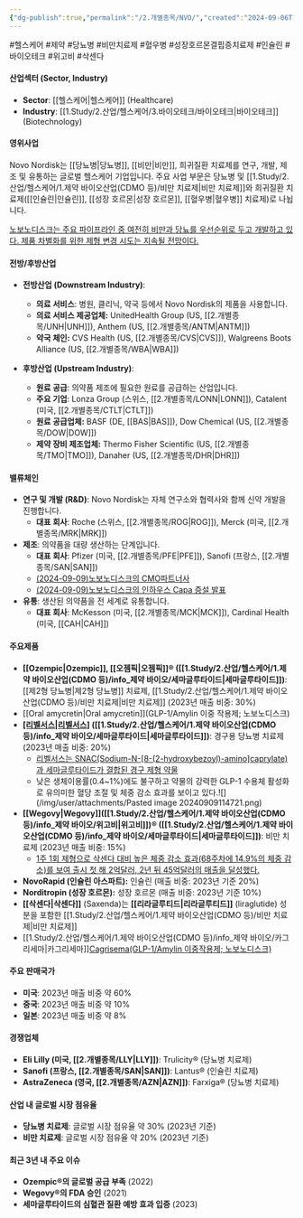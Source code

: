 ```yaml
---
{"dg-publish":true,"permalink":"/2.개별종목/NVO/","created":"2024-09-06T15:11:39.029+09:00","updated":"2025-07-29T21:37:05.000+09:00"}
---
```


#헬스케어 #제약 #당뇨병 #비만치료제 #혈우병
#성장호르몬결핍증치료제 #인슐린 #바이오테크 #위고비 #삭센다 

#### 산업섹터 (Sector, Industry)

- **Sector**: [[헬스케어\|헬스케어]] (Healthcare)
- **Industry**: [[1.Study/2.산업/헬스케어/3.바이오테크/바이오테크\|바이오테크]] (Biotechnology)

#### 영위사업

Novo Nordisk는 [[당뇨병\|당뇨병]], [[비만\|비만]], 희귀질환 치료제를 연구, 개발, 제조 및 유통하는 글로벌 헬스케어 기업입니다. 주요 사업 부문은 당뇨병 및 [[1.Study/2.산업/헬스케어/1.제약 바이오산업(CDMO 등)/비만 치료제\|비만 치료제]]와 희귀질환 치료제([[인슐린\|인슐린]], [[성장 호르몬\|성장 호르몬]], [[혈우병\|혈우병]] 치료제)로 나뉩니다.

[노보노디스크는 주요 파이프라인 중 여전히 비만과 당뇨를 우선순위로 두고 개발하고 있다. 제품 차별화를 위한 제형 변경 시도는 지속될 전망이다.](9.9_모두가%20기다린%20마법의%20약.pdf#page=48&selection=188,1,227,1&color=yellow)

#### 전방/후방산업

- **전방산업 (Downstream Industry)**:
    
    - **의료 서비스**: 병원, 클리닉, 약국 등에서 Novo Nordisk의 제품을 사용합니다.
	- **의료 서비스 제공업체:** UnitedHealth Group (US, [[2.개별종목/UNH\|UNH]]), Anthem (US, [[2.개별종목/ANTM\|ANTM]])
	- **약국 체인:** CVS Health (US, [[2.개별종목/CVS\|CVS]]), Walgreens Boots Alliance (US, [[2.개별종목/WBA\|WBA]])

- **후방산업 (Upstream Industry)**:
    
    - **원료 공급**: 의약품 제조에 필요한 원료를 공급하는 산업입니다.
    - **주요 기업**: Lonza Group (스위스, [[2.개별종목/LONN\|LONN]]), Catalent (미국, [[2.개별종목/CTLT\|CTLT]])
	- **원료 공급업체:** BASF (DE, [[BAS\|BAS]]), Dow Chemical (US, [[2.개별종목/DOW\|DOW]])
	- **제약 장비 제조업체:** Thermo Fisher Scientific (US, [[2.개별종목/TMO\|TMO]]), Danaher (US, [[2.개별종목/DHR\|DHR]])

#### 밸류체인

- **연구 및 개발 (R&D)**: Novo Nordisk는 자체 연구소와 협력사와 함께 신약 개발을 진행합니다.
    - **대표 회사**: Roche (스위스, [[2.개별종목/ROG\|ROG]]), Merck (미국, [[2.개별종목/MRK\|MRK]])
- **제조**: 의약품을 대량 생산하는 단계입니다.
    - **대표 회사**: Pfizer (미국, [[2.개별종목/PFE\|PFE]]), Sanofi (프랑스, [[2.개별종목/SAN\|SAN]])
    - [(2024-09-09)노보노디스크의 CMO파트너사](9.9_모두가%20기다린%20마법의%20약.pdf#page=23&selection=280,0,283,4&color=yellow)
    - [(2024-09-09)노보노디스크의 인하우스 Capa 증설 발표](9.9_모두가%20기다린%20마법의%20약.pdf#page=24&selection=9,0,17,2&color=yellow)
- **유통**: 생산된 의약품을 전 세계로 유통합니다.
    - **대표 회사**: McKesson (미국, [[2.개별종목/MCK\|MCK]]), Cardinal Health (미국, [[CAH\|CAH]])

#### 주요제품

- **[[Ozempic\|Ozempic]], [[오젬픽\|오젬픽]]® ([[1.Study/2.산업/헬스케어/1.제약 바이오산업(CDMO 등)/info_제약 바이오/세마글루타이드\|세마글루타이드]])**: [[제2형 당뇨병\|제2형 당뇨병]] 치료제, [[1.Study/2.산업/헬스케어/1.제약 바이오산업(CDMO 등)/비만 치료제\|비만 치료제]] (2023년 매출 비중: 30%)
- [[Oral amycretin\|Oral amycretin]](GLP-1/Amylin 이중 작용제; 노보노디스크)
- **[[리벨서스\|리벨서스]]([[Rybelsus\|Rybelsus]]®) ([[1.Study/2.산업/헬스케어/1.제약 바이오산업(CDMO 등)/info_제약 바이오/세마글루타이드\|세마글루타이드]])**: 경구용 당뇨병 치료제 (2023년 매출 비중: 20%)
	- [리벨서스는 SNAC(Sodium-N-[8-(2-hydroxybezoyl)-amino]caprylate)과 세마글루타이드가 결합된 경구 제형 약물](9.9_모두가%20기다린%20마법의%20약.pdf#page=47&selection=19,0,32,2&color=yellow)
	- 낮은 생체이용률(0.4~1%)에도 불구하고 약물의 강력한 GLP-1 수용체 활성화로 유의미한 혈당 조절 및 체중 감소 효과를 보이고 있다.![](/img/user/attachments/Pasted image 20240909114721.png)
- **[[Wegovy\|Wegovy]]([[1.Study/2.산업/헬스케어/1.제약 바이오산업(CDMO 등)/info_제약 바이오/위고비\|위고비]])® ([[1.Study/2.산업/헬스케어/1.제약 바이오산업(CDMO 등)/info_제약 바이오/세마글루타이드\|세마글루타이드]])**: 비만 치료제 (2023년 매출 비중: 15%)
	- [1주 1회 제형으로 삭센다 대비 높은 체중 감소 효과(68주차에 14.9%의 체중 감소)를 보여 출시 첫 해 2억달러, 2년 뒤 45억달러의 매출을 달성했다.](9.9_모두가%20기다린%20마법의%20약.pdf#page=15&selection=74,0,128,0&color=yellow)
- **NovoRapid (인슐린 아스파트):** 인슐린 (매출 비중: 2023년 기준 20%)
- **Norditropin (성장 호르몬):** 성장 호르몬 (매출 비중: 2023년 기준 10%)
- **[[삭센다\|삭센다]]** (Saxenda)는 **[[리라글루티드\|리라글루티드]]** (liraglutide) 성분을 포함한 [[1.Study/2.산업/헬스케어/1.제약 바이오산업(CDMO 등)/비만 치료제\|비만 치료제]]
- [[1.Study/2.산업/헬스케어/1.제약 바이오산업(CDMO 등)/info_제약 바이오/카그리세마\|카그리세마]][Cagrisema(GLP-1/Amylin 이중작용제; 노보노디스크)](9.9_모두가%20기다린%20마법의%20약.pdf#page=40&selection=6,17,14,1&color=yellow)


#### 주요 판매국가

- **미국**: 2023년 매출 비중 약 60%
- **중국**: 2023년 매출 비중 약 10%
- **일본**: 2023년 매출 비중 약 8%

#### 경쟁업체

- **Eli Lilly (미국, [[2.개별종목/LLY\|LLY]])**: Trulicity® (당뇨병 치료제)
- **Sanofi (프랑스, [[2.개별종목/SAN\|SAN]])**: Lantus® (인슐린 치료제)
- **AstraZeneca (영국, [[2.개별종목/AZN\|AZN]])**: Farxiga® (당뇨병 치료제)

#### 산업 내 글로벌 시장 점유율

- **당뇨병 치료제**: 글로벌 시장 점유율 약 30% (2023년 기준)
- **비만 치료제**: 글로벌 시장 점유율 약 20% (2023년 기준)

#### 최근 3년 내 주요 이슈

- **Ozempic®의 글로벌 공급 부족** (2022)
- **Wegovy®의 FDA 승인** (2021)
- **세마글루타이드의 심혈관 질환 예방 효과 입증** (2023)
